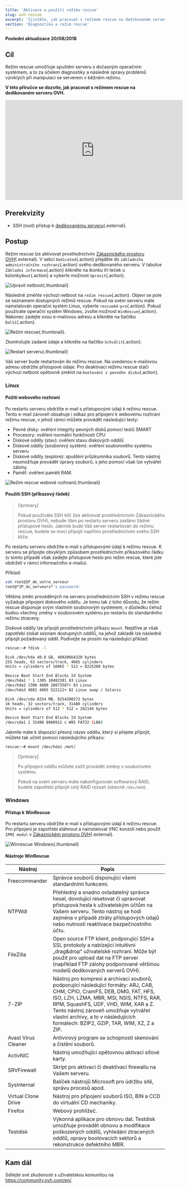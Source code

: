 ```yaml
---
title: 'Aktivace a použití režimu rescue'
slug: ovh-rescue
excerpt: 'Zjistěte, jak pracovat s režimem rescue na dedikovaném serveru OVH'
section: 'Diagnostika a režim rescue'
---
```


**Poslední aktualizace 20/08/2018**

## Cíl

Režim rescue umožňuje spuštění serveru s dočasným operačním systémem, a to za účelem diagnostiky a následné opravy problémů vzniklých při manipulaci se serverem v běžném režimu. 

**V této příručce se dozvíte, jak pracovat s režimem rescue na dedikovaném serveru OVH.**

<iframe width="560" height="315" src="https://www.youtube.com/embed/UdMZSgXATFU?ecver=2" frameborder="0" allow="autoplay; encrypted-media" allowfullscreen></iframe>

## Prerekvizity

- SSH (root) přístup k [dedikovanému serveru](https://www.ovh.cz/dedikovane_servery/){.external}.


## Postup

Režim rescue lze aktivovat prostřednictvím [Zákaznického prostoru OVH](https://www.ovh.com/auth/?action=gotomanager/){.external}. V sekci `Dedicated`{.action} přejděte do `základního administračního rozhraní`{.action} svého dedikovaného serveru. V tabulce `Základní informace`{.action} klikněte na ikonku tří teček u kolonky`Boot`{.action} a vyberte možnost `Upravit`{.action}.

![Upravit netboot](images/rescue-mode-01.png){.thumbnail}

Následně změňte výchozí netboot na `režim rescue`{.action}. Objeví se pole se seznamem dostupných režimů rescue. Pokud na svém serveru máte nainstalován operační systém Linux, vyberte `rescue64-pro`{.action}. Pokud používáte operační systém Windows, zvolte možnost `WinRescue`{.action}. Nakonec zadejte svou e-mailovou adresu a klikněte na tlačítko `Další`{.action}.

![Režim rescue](images/rescue-mode-03.png){.thumbnail}.

Zkontrolujte zadané údaje a klikněte na tlačítko `Schválit`{.action}.

![Restart serveru](images/rescue-mode-02.png){.thumbnail}

Váš server bude restartován do režimu rescue. Na uvedenou e-mailovou adresu obdržíte přístupové údaje. Pro deaktivaci režimu rescue stačí výchozí netboot opětovně změnit na `bootování z pevného disku`{.action}.

### Linux

#### Požití webového rozhraní

Po restartu serveru obdržíte e-mail s přístupovými údaji k režimu rescue. Tento e-mail zároveň obsahuje i odkaz pro připojení k webovému rozhraní režimu rescue, v jehož rámci můžete provádět následující testy:

- Pevné disky: ověření integrity pevných disků pomocí testů SMART
- Procesory: ověření normální funkčnosti CPU
- Diskové oddíly (stav): ověření stavu diskových oddílů
- Diskové oddíly (souborový systém): ověření souborového systému serveru
- Diskové oddíly (explore): spuštění průzkumníka souborů. Tento nástroj neumožňuje provádět úpravy souborů, s jeho pomocí však lze vytvářet zálohy.
- Paměť: ověření paměti RAM.

![Režim rescue webové rozhraní](images/rescue-mode-04.png){.thumbnail}

#### Použití SSH (příkazový řádek)


> [!primary]
> 
> Pokud používáte SSH klíč (lze aktivovat prostřednictvím Zákaznického prostoru OVH), nebude Vám po restartu serveru zasláno žádné přístupové heslo. Jakmile bude Váš server restartován do režimu rescue, budete se moci připojit napřímo prostřednictvím svého SSH klíče.
>

Po restartu serveru obdržíte e-mail s přístupovými údaji k režimu rescue. K serveru se připojte obvyklým způsobem prostřednictvím příkazového řádku (v tomto případě však zadejte přístupové heslo pro režim rescue, které jste obdrželi v rámci informačního e-mailu).

Příklad:

```sh
ssh root@IP_de_votre_serveur
root@*IP_du_serveurs*'s password:
```

Většina změn prováděných na serveru prostřednictvím SSH v režimu rescue vyžaduje připojení diskového oddílu. Je tomu tak z toho důvodu, že režim rescue disponuje svým vlastním souborovým systémem, v důsledku čehož budou všechny změny v souborovém systému po restartu do standardního režimu ztraceny. 

Diskové oddíly lze připojit prostřednictvím příkazu `mount`. Nejdříve je však zapotřebí získat seznam dostupných oddílů, na jehož základě lze následně připojit požadovaný oddíl. Podívejte se prosím na následující příklad:

```sh
rescue:~# fdisk -l

Disk /dev/hda 40.0 GB, 40020664320 bytes
255 heads, 63 sectors/track, 4865 cylinders
Units = cylinders of 16065 * 512 = 8225280 bytes

Device Boot Start End Blocks Id System
/dev/hda1 * 1 1305 10482381 83 Linux
/dev/hda2 1306 4800 28073587+ 83 Linux
/dev/hda3 4801 4865 522112+ 82 Linux swap / Solaris

Disk /dev/sda 8254 MB, 8254390272 bytes
16 heads, 32 sectors/track, 31488 cylinders
Units = cylinders of 512 * 512 = 262144 bytes

Device Boot Start End Blocks Id System
/dev/sda1 1 31488 8060912 c W95 FAT32 (LBA)
```

Jakmile máte k dispozici přesný název oddílu, který si přejete připojit, můžete tak učinit pomocí následujícího příkazu:

```sh
rescue:~# mount /dev/hda1 /mnt/
```

> [!primary]
>
> Po připojení oddílu můžete začít provádět změny v souborovém systému. 
> 
> Pokud na svém serveru máte nakonfigurován softwarový RAID, budete zapotřebí připojit celý RAID rozsah (obecně `/dev/mdX`).
>


### Windows

#### Přístup k WinRescue

Po restartu serveru obdržíte e-mail s přístupovými údaji k režimu rescue. Pro připojení je zapotřebí stáhnout a nainstalovat VNC konzoli nebo použít `IPMI modul` v [Zákaznickém prostoru OVH](https://www.ovh.com/auth/?action=gotomanager/){.external}.

![Winrescue Windows](images/rescue-mode-06.png){.thumbnail}

#### Nástroje WinRescue

|Nástroj|Popis|
|---|---|
|Freecommander|Správce souborů disponující všemi standardními funkcemi.|
|NTPWdi|Přehledný a snadno ovladatelný správce hesel, dovolující resetovat či upravovat přístupová hesla k uživatelským účtům na Vašem serveru.  Tento nástroj se hodí zejména v případě ztráty přístupových údajů nebo nutnosti reaktivace bezpečnostního účtu.|
|FileZilla|Open source FTP klient, podporující SSH a SSL protokoly a nabízející intuitivní „drag&drop“ uživatelské rozhraní.  Může být použit pro upload dat na FTP server (například FTP zálohy podporované většinou modelů dedikovaných serverů OVH).|
|7-ZIP|Nástroj pro kompresi a archivaci souborů, podporující následující formáty: ARJ, CAB, CHM, CPIO, CramFS, DEB, DMG, FAT, HFS, ISO, LZH, LZMA, MBR, MSI, NSIS, NTFS, RAR, RPM, SquashFS, UDF, VHD, WIM, XAR a Z. Tento nástroj zároveň umožňuje vytvářet vlastní archivy, a to v následujících formátech: BZIP2, GZIP, TAR, WIM, XZ, Z a ZIP.|
|Avast Virus Cleaner|Antivirový program se schopností skenování a čistění souborů.|
|ActivNIC|Nástroj umožňující opětovnou aktivaci síťové karty.|
|SRVFirewall|Skript pro aktivaci či deaktivaci firewallu na Vašem serveru.|
|SysInternal|Balíček nástrojů Microsoft pro údržbu sítě, správu procesů apod.|
|Virtual Clone Drive|Nástroj pro připojení souborů ISO, BIN a CCD do virtuální CD mechaniky.|
|Firefox|Webový prohlížeč.|
|Testdisk|Výkonná aplikace pro obnovu dat. Testdisk umožňuje provádět obnovu a modifikace poškozených oddílů, vyhledání ztracených oddílů, opravy bootovacích sektorů a rekonstrukce defektního MBR.|

## Kam dál

Sdílejte své zkušenosti s uživatelskou komunitou na <https://community.ovh.com/en/>.